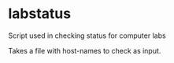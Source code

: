 labstatus
=========

Script used in checking status for computer labs

Takes a file with host-names to check as input.
